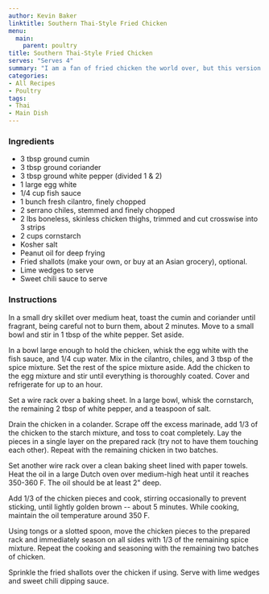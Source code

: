 ```yaml
---
author: Kevin Baker
linktitle: Southern Thai-Style Fried Chicken
menu:
  main:
    parent: poultry
title: Southern Thai-Style Fried Chicken
serves: "Serves 4"
summary: "I am a fan of fried chicken the world over, but this version is particularly flavorful and crunchy. The layering of spices in the marinade, breading, and post-fry dusting is key here, and yes, those measurements are in *tablespoons*. Note that the cornstarch, key to the crispy shell of this chicken, will not brown as deeply as flour. Trust your thermometer and timer. Be sure to make the delicious sweet chili sauce from scratch -- it's amazing, much better than the bottled version."
categories:
- All Recipes
- Poultry
tags:
- Thai
- Main Dish
---
```


### Ingredients

<div class="ingredient-list">
  
* 3 tbsp ground cumin 
* 3 tbsp ground coriander   
* 3 tbsp ground white pepper (divided 1 & 2)  
* 1 large egg white
* 1/4 cup fish sauce
* 1 bunch fresh cilantro, finely chopped  
* 2 serrano chiles, stemmed and finely chopped
* 2 lbs boneless, skinless chicken thighs, trimmed and cut crosswise into 3 strips
* 2 cups cornstarch 
* Kosher salt
* Peanut oil for deep frying
* Fried shallots (make your own, or buy at an Asian grocery), optional.
* Lime wedges to serve
* Sweet chili sauce to serve  

</div>

### Instructions
In a small dry skillet over medium heat, toast the cumin and coriander until fragrant, being careful not to burn them, about 2 minutes. Move to a small bowl and stir in 1 tbsp of the white pepper. Set aside.

In a bowl large enough to hold the chicken, whisk the egg white with the fish sauce, and 1/4 cup water. Mix in the cilantro, chiles, and 3 tbsp of the spice mixture. Set the rest of the spice mixture aside.  Add the chicken to the egg mixture and stir until everything is thoroughly coated. Cover and refrigerate for up to an hour.

Set a wire rack over a baking sheet. In a large bowl, whisk the cornstarch, the remaining 2 tbsp of white pepper, and a teaspoon of salt.

Drain the chicken in a colander. Scrape off the excess marinade, add 1/3 of the chicken to the starch mixture, and toss to coat completely. Lay the pieces in a single layer on the prepared rack (try not to have them touching each other). Repeat with the remaining chicken in two batches.

Set another wire rack over a clean baking sheet lined with paper towels. Heat the oil in a large Dutch oven over medium-high heat until it reaches 350-360 F. The oil should be at least 2" deep.

Add 1/3 of the chicken pieces and cook, stirring occasionally to prevent sticking, until lightly golden brown -- about 5 minutes. While cooking, maintain the oil temperature around 350 F. 

Using tongs or a slotted spoon, move the chicken pieces to the prepared rack and immediately season on all sides with 1/3 of the remaining spice mixture.  Repeat the cooking and seasoning with the remaining two batches of chicken.

Sprinkle the fried shallots over the chicken if using. Serve with lime wedges and sweet chili dipping sauce.